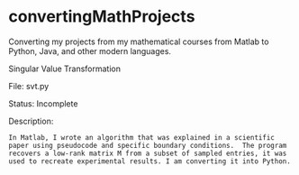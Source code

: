 # convertingMathProjects
Converting my projects from my mathematical courses from Matlab to Python, Java, and other modern languages.


Singular Value Transformation

File: svt.py

Status: Incomplete

Description: 

	In Matlab, I wrote an algorithm that was explained in a scientific paper using pseudocode and specific boundary conditions.  The program recovers a low-rank matrix M from a subset of sampled entries, it was used to recreate experimental results. I am converting it into Python.
